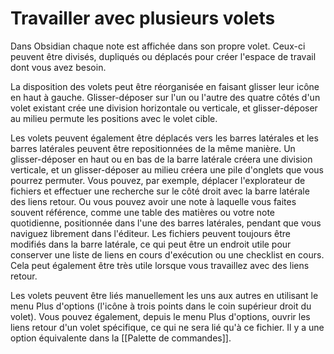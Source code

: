 
# Travailler avec plusieurs volets

Dans Obsidian chaque note est affichée dans son propre volet. Ceux-ci peuvent être divisés, dupliqués ou déplacés pour créer l'espace de travail dont vous avez besoin.

La disposition des volets peut être réorganisée en faisant glisser leur icône en haut à gauche. Glisser-déposer sur l'un ou l'autre des quatre côtés d'un volet existant crée une division horizontale ou verticale, et glisser-déposer au milieu permute les positions avec le volet cible.

Les volets peuvent également être déplacés vers les barres latérales et les barres latérales peuvent être repositionnées de la même manière. Un glisser-déposer en haut ou en bas de la barre latérale créera une division verticale, et un glisser-déposer au milieu créera une pile d'onglets que vous pourrez permuter. Vous pouvez, par exemple, déplacer l'explorateur de fichiers et effectuer une recherche sur le côté droit avec la barre latérale des liens retour. Ou vous pouvez avoir une note à laquelle vous faites souvent référence, comme une table des matières ou votre note quotidienne, positionnée dans l'une des barres latérales, pendant que vous naviguez librement dans l'éditeur. Les fichiers peuvent toujours être modifiés dans la barre latérale, ce qui peut être un endroit utile pour conserver une liste de liens en cours d'exécution ou une checklist en cours. Cela peut également être très utile lorsque vous travaillez avec des liens retour.

Les volets peuvent être liés manuellement les uns aux autres en utilisant le menu Plus d'options (l'icône à trois points dans le coin supérieur droit du volet). Vous pouvez également, depuis le menu Plus d'options, ouvrir les liens retour d'un volet spécifique, ce qui ne sera lié qu'à ce fichier. Il y a une option équivalente dans la [[Palette de commandes]].